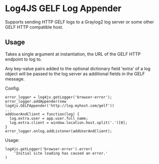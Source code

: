 # Log4JS GELF Log Appender

Supports sending HTTP GELF logs to a Graylog2 log server or some other GELF HTTP compatible host.

## Usage

Takes a single argument at instantiation, the URL of the GELF HTTP endpoint to log to.

Any key-value pairs added to the optional dictionary field 'extra' of a log object will be passed to the log server
as additional fields in the GELF message.

Config:
```
error_logger = log4js.getLogger('browser-error');
error_logger.addAppender(new log4js.GELFAppender('http://log.myhost.com/gelf'))
...
addUserAndClient = function(log) {
  log.extra.user = app.user.full_name;
  log.extra.client = window.location.host.split('.')[0];
}
error_logger.onlog.addListener(addUserAndClient);
```

Usage:
```
log4js.getLogger('browser-error').error(
    'Initial site loading has caused an error.'
)
```